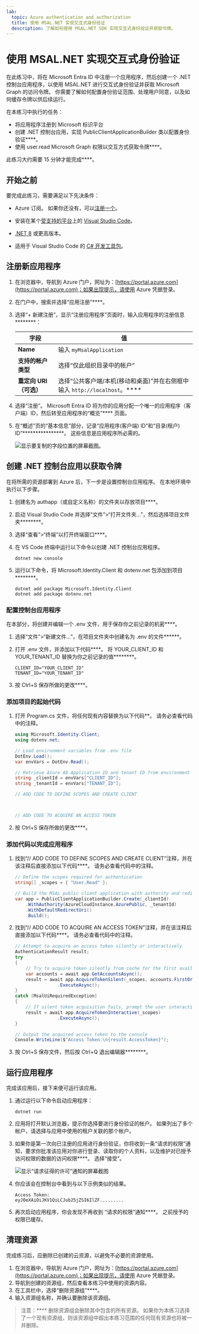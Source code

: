 ```yaml
---
lab:
  topic: Azure authentication and authorization
  title: 使用 MSAL.NET 实现交互式身份验证
  description: 了解如何使用 MSAL.NET SDK 实现交互式身份验证并获取令牌。
---
```


# 使用 MSAL.NET 实现交互式身份验证

在此练习中，将在 Microsoft Entra ID 中注册一个应用程序，然后创建一个 .NET 控制台应用程序，以使用 MSAL.NET 进行交互式身份验证并获取 Microsoft Graph 的访问令牌。 你需要了解如何配置身份验证范围、处理用户同意，以及如何缓存令牌以供后续运行。 

在本练习中执行的任务：

* 将应用程序注册到 Microsoft 标识平台
* 创建 .NET 控制台应用，实现 PublicClientApplicationBuilder 类以配置身份验证****。
* 使用 user.read Microsoft Graph 权限以交互方式获取令牌****。

此练习大约需要 15 分钟才能完成****。

## 开始之前

要完成此练习，需要满足以下先决条件：

* Azure 订阅。 如果你还没有，可以[注册一个](https://azure.microsoft.com/)。

* 安装在某个[受支持的平台](https://code.visualstudio.com/docs/supporting/requirements#_platforms)上的 [Visual Studio Code](https://code.visualstudio.com/)。

* [.NET 8](https://dotnet.microsoft.com/en-us/download/dotnet/8.0) 或更高版本。

* 适用于 Visual Studio Code 的 [C# 开发工具包](https://marketplace.visualstudio.com/items?itemName=ms-dotnettools.csdevkit)。

## 注册新应用程序

1. 在浏览器中，导航到 Azure 门户，网址为：[https://portal.azure.com](https://portal.azure.com)；如果出现提示，请使用 Azure 凭据登录。

1. 在门户中，搜索并选择“应用注册”****。 

1. 选择“+ 新建注册”，显示“注册应用程序”页面时，输入应用程序的注册信息********：

    | 字段 | 值 |
    |--|--|
    | **Name** | 输入 `myMsalApplication`  |
    | **支持的帐户类型** | 选择“仅此组织目录中的帐户” |
    | **重定向 URI（可选）** | 选择“公共客户端/本机(移动和桌面)”并在右侧框中输入 `http://localhost`。**** |

1. 选择“注册”。 Microsoft Entra ID 将为你的应用分配一个唯一的应用程序（客户端）ID，然后转至应用程序的“概览”**** 页面。 

1. 在“概述”页的“基本信息”部分，记录“应用程序(客户端) ID”和“目录(租户) ID”****************。 这些信息是应用程序所必需的。

    ![显示要复制的字段位置的屏幕截图。](./media/01-app-directory-id-location.png)
 
## 创建 .NET 控制台应用以获取令牌

在将所需的资源部署到 Azure 后，下一步是设置控制台应用程序。 在本地环境中执行以下步骤。

1. 创建名为 authapp（或自定义名称）的文件夹以存放项目****。

1. 启动 Visual Studio Code 并选择“文件”>“打开文件夹...”，然后选择项目文件夹********。

1. 选择“查看”>“终端”以打开终端窗口****。

1. 在 VS Code 终端中运行以下命令以创建 .NET 控制台应用程序。

    ```
    dotnet new console
    ```

1. 运行以下命令，将 Microsoft.Identity.Client 和 dotenv.net 包添加到项目********。

    ```
    dotnet add package Microsoft.Identity.Client
    dotnet add package dotenv.net
    ```

### 配置控制台应用程序

在本部分，将创建并编辑一个 .env 文件，用于保存你之前记录的机密****。 

1. 选择“文件”>“新建文件...”，在项目文件夹中创建名为 .env 的文件******。

1. 打开 .env 文件，并添加以下代码****。 将 YOUR_CLIENT_ID 和 YOUR_TENANT_ID 替换为你之前记录的值********。

    ```
    CLIENT_ID="YOUR_CLIENT_ID"
    TENANT_ID="YOUR_TENANT_ID"
    ```

1. 按 Ctrl+S 保存所做的更改****。

### 添加项目的起始代码

1. 打开 Program.cs 文件，将任何现有内容替换为以下代码**。 请务必查看代码中的注释。

    ```csharp
    using Microsoft.Identity.Client;
    using dotenv.net;
    
    // Load environment variables from .env file
    DotEnv.Load();
    var envVars = DotEnv.Read();
    
    // Retrieve Azure AD Application ID and tenant ID from environment variables
    string _clientId = envVars["CLIENT_ID"];
    string _tenantId = envVars["TENANT_ID"];
    
    // ADD CODE TO DEFINE SCOPES AND CREATE CLIENT 
    
    
    
    // ADD CODE TO ACQUIRE AN ACCESS TOKEN
    
    
    ```

1. 按 Ctrl+S 保存所做的更改****。

### 添加代码以完成应用程序

1. 找到“// ADD CODE TO DEFINE SCOPES AND CREATE CLIENT”注释，并在该注释后直接添加以下代码****。 请务必查看代码中的注释。

    ```csharp
    // Define the scopes required for authentication
    string[] _scopes = { "User.Read" };
    
    // Build the MSAL public client application with authority and redirect URI
    var app = PublicClientApplicationBuilder.Create(_clientId)
        .WithAuthority(AzureCloudInstance.AzurePublic, _tenantId)
        .WithDefaultRedirectUri()
        .Build();
    ```

1. 找到“// ADD CODE TO ACQUIRE AN ACCESS TOKEN”注释，并在该注释后直接添加以下代码****。 请务必查看代码中的注释。

    ```csharp
    // Attempt to acquire an access token silently or interactively
    AuthenticationResult result;
    try
    {
        // Try to acquire token silently from cache for the first available account
        var accounts = await app.GetAccountsAsync();
        result = await app.AcquireTokenSilent(_scopes, accounts.FirstOrDefault())
                    .ExecuteAsync();
    }
    catch (MsalUiRequiredException)
    {
        // If silent token acquisition fails, prompt the user interactively
        result = await app.AcquireTokenInteractive(_scopes)
                    .ExecuteAsync();
    }
    
    // Output the acquired access token to the console
    Console.WriteLine($"Access Token:\n{result.AccessToken}");
    ```

1. 按 Ctrl+S 保存文件，然后按 Ctrl+Q 退出编辑器********。

## 运行应用程序

完成该应用后，接下来便可运行该应用。 

1. 通过运行以下命令启动应用程序：

    ```
    dotnet run
    ```

1. 应用将打开默认浏览器，提示你选择要进行身份验证的帐户。 如果列出了多个帐户，请选择与应用中使用的租户关联的那个帐户。

1. 如果你是第一次向已注册的应用进行身份验证，你将收到一条“请求的权限”通知，要求你批准该应用对你进行登录、读取你的个人资料，以及维护对已授予访问权限的数据的访问权限****。 选择“接受”。

    ![显示“请求征得的许可”通知的屏幕截图](./media/01-granting-permission.png)

1. 你应该会在控制台中看到与以下示例类似的结果。

    ```
    Access Token:
    eyJ0eXAiOiJKV1QiLCJub25jZSI6IlZF.........
    ```

1. 再次启动应用程序，你会发现不再收到 “请求的权限”通知****。 之前授予的权限已缓存。

## 清理资源

完成练习后，应删除已创建的云资源，以避免不必要的资源使用。

1. 在浏览器中，导航到 Azure 门户，网址为：[https://portal.azure.com](https://portal.azure.com)；如果出现提示，请使用 Azure 凭据登录。
1. 导航到创建的资源组，然后查看本练习中使用的资源内容。
1. 在工具栏中，选择“删除资源组”****。
1. 输入资源组名称，并确认要删除该资源组。

> 注意：**** 删除资源组会删除其中包含的所有资源。 如果你为本练习选择了一个现有资源组，则该资源组中超出本练习范围的任何现有资源也将被一并删除。

